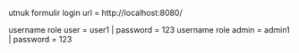 utnuk formulir login url = http://localhost:8080/

username role user = user1 | password = 123
username role admin = admin1 | password = 123
